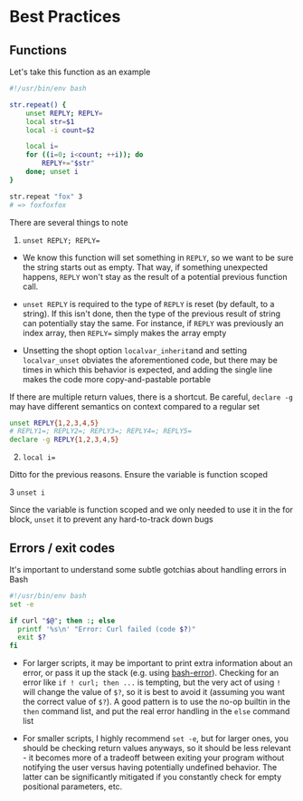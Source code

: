 # Best Practices

## Functions

Let's take this function as an example

```sh
#!/usr/bin/env bash

str.repeat() {
	unset REPLY; REPLY=
	local str=$1
	local -i count=$2

	local i=
	for ((i=0; i<count; ++i)); do
		REPLY+="$str"
	done; unset i
}

str.repeat "fox" 3
# => foxfoxfox
```

There are several things to note

1. `unset REPLY; REPLY=`

- We know this function will set something in `REPLY`, so we want to be sure the string starts out as empty. That way, if something unexpected happens, `REPLY` won't stay as the result of a potential previous function call.

- `unset REPLY` is required to the type of `REPLY` is reset (by default, to a string). If this isn't done, then the type of the previous result of string can potentially stay the same. For instance, if `REPLY` was previously an index array, then `REPLY=` simply makes the array empty

- Unsetting the shopt option `localvar_inherit`and and setting `localvar_unset` obviates the aforementioned code, but there may be times in which this behavior is expected, and adding the single line makes the code more copy-and-pastable portable

If there are multiple return values, there is a shortcut. Be careful, `declare -g` may have different semantics on context compared to a regular set

```sh
unset REPLY{1,2,3,4,5}
# REPLY1=; REPLY2=; REPLY3=; REPLY4=; REPLY5=
declare -g REPLY{1,2,3,4,5}
```

2. `local i=`

Ditto for the previous reasons. Ensure the variable is function scoped

3 `unset i`

Since the variable is function scoped and we only needed to use it in the for block, `unset` it to prevent any hard-to-track down bugs

## Errors / exit codes

It's important to understand some subtle gotchias about handling errors in Bash

```sh
#!/usr/bin/env bash
set -e

if curl "$@"; then :; else
  printf '%s\n' "Error: Curl failed (code $?)"
  exit $?
fi
```

- For larger scripts, it may be important to print extra information about an error, or pass it up the stack (e.g. using [bash-error](https://github.com/hyperupcall/bash-error)). Checking for an error like `if ! curl; then ...` is tempting, but the very act of using `!` will change the value of `$?`, so it is best to avoid it (assuming you want the correct value of `$?`). A good pattern is to use the no-op builtin in the `then` command list, and put the real error handling in the `else` command list

- For smaller scripts, I highly recommend `set -e`, but for larger ones, you should be checking return values anyways, so it should be less relevant - it becomes more of a tradeoff between exiting your program without notifying the user versus having potentially undefined behavior. The latter can be significantly mitigated if you constantly check for empty positional parameters, etc.
